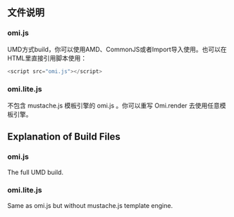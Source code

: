 ﻿## 文件说明

### omi.js
 
 UMD方式build，你可以使用AMD、CommonJS或者Import导入使用。也可以在HTML里直接引用脚本使用：
 
 ```js
 <script src="omi.js"></script>
 ```

### omi.lite.js

不包含 mustache.js 模板引擎的 omi.js 。你可以重写 Omi.render 去使用任意模板引擎。

## Explanation of Build Files

### omi.js

The full UMD build.
 

### omi.lite.js

Same as omi.js but without mustache.js template engine.
